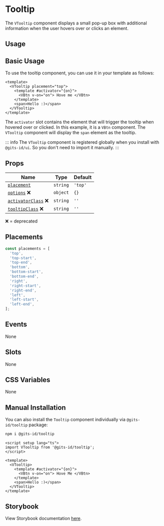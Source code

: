 # Tooltip

The `VTooltip` component displays a small pop-up box with additional information when the user hovers over or clicks an element.

## Usage

## Basic Usage

To use the tooltip component, you can use it in your template as follows:

<LivePreview src="components-tooltip--tooltip" >

```vue
<template>
  <VTooltip placement="top">
    <template #activator="{on}">
      <VBtn v-on="on"> Hove me </VBtn>
    </template>
    <span>Hello :)</span>
  </VTooltip>
</template>
```

</LivePreview>

The `activator` slot contains the element that will trigger the tooltip when hovered over or clicked. In this example, it is a `VBtn` component. The `VTooltip` component will display the `span` element as the tooltip.

::: info
The `VTooltip` component is registered globally when you install with `@gits-id/ui`. So you don't need to import it manually.
:::

## Props

| Name                                   | Type     | Default |
| -------------------------------------- | -------- | ------- |
| [`placement`](#placement)              | `string` | `'top'` |
| [`options`](#options) ❌               | `object` | `{}`    |
| [`activatorClass`](#activatorClass) ❌ | `string` | `''`    |
| [`tooltipClass`](#tooltipClass) ❌     | `string` | `''`    |

❌ = deprecated

## Placements

```ts
const placements = [
  'top',
  'top-start',
  'top-end',
  'bottom',
  'bottom-start',
  'bottom-end',
  'right',
  'right-start',
  'right-end',
  'left',
  'left-start',
  'left-end',
];
```

## Events

None

## Slots

None

## CSS Variables

None

## Manual Installation

You can also install the `Tooltip` component individually via `@gits-id/tooltip` package:

```bash
npm i @gits-id/tooltip
```

```vue
<script setup lang="ts">
import VTooltip from '@gits-id/tooltip';
</script>

<template>
  <VTooltip>
    <template #activator="{on}">
      <VBtn v-on="on"> Hove Me </VBtn>
    </template>
    <span>Hello :)</span>
  </VTooltip>
</template>
```

## Storybook

View Storybook documentation [here](https://gits-ui.web.app/?path=/story/components-tooltip--default).
